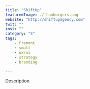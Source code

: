 ```yaml
---
title: "ShiftUp"
featuredImage: ./-hamburgers.png
website: "http://shiftupagency.com"
twit: ""
inst: ""
category: "S"
tags:
    - Fremont
    - small
    - ux/ui
    - strategy
    - branding

---
```


Description
